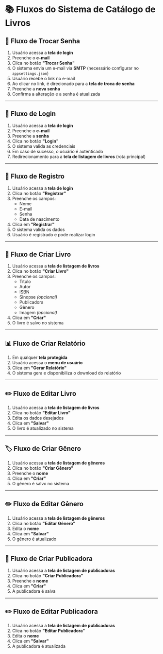 # 📚 Fluxos do Sistema de Catálogo de Livros

## 🔑 Fluxo de Trocar Senha
1. Usuário acessa a **tela de login**  
2. Preenche o **e-mail**  
3. Clica no botão **"Trocar Senha"**  
4. O sistema envia um e-mail via **SMTP** (necessário configurar no `appsettings.json`)  
5. Usuário recebe o link no e-mail  
6. Ao clicar no link, é direcionado para a **tela de troca de senha**  
7. Preenche a **nova senha**  
8. Confirma a alteração e a senha é atualizada  

---

## 🔐 Fluxo de Login
1. Usuário acessa a **tela de login**  
2. Preenche o **e-mail**  
3. Preenche a **senha**  
4. Clica no botão **"Login"**  
5. O sistema valida as credenciais  
6. Em caso de sucesso, o usuário é autenticado  
7. Redirecionamento para a **tela de listagem de livros** (rota principal)  

---

## 📝 Fluxo de Registro
1. Usuário acessa a **tela de login**  
2. Clica no botão **"Registrar"**  
3. Preenche os campos:  
   - Nome  
   - E-mail  
   - Senha  
   - Data de nascimento  
4. Clica em **"Registrar"**  
5. O sistema valida os dados  
6. Usuário é registrado e pode realizar login  

---

## 📖 Fluxo de Criar Livro
1. Usuário acessa a **tela de listagem de livros**  
2. Clica no botão **"Criar Livro"**  
3. Preenche os campos:  
   - Título  
   - Autor  
   - ISBN  
   - Sinopse *(opcional)*  
   - Publicadora  
   - Gênero  
   - Imagem *(opcional)*  
4. Clica em **"Criar"**  
5. O livro é salvo no sistema  

---

## 📊 Fluxo de Criar Relatório
1. Em qualquer **tela protegida**  
2. Usuário acessa o **menu de usuário**  
3. Clica em **"Gerar Relatório"**  
4. O sistema gera e disponibiliza o download do relatório  

---

## ✏️ Fluxo de Editar Livro
1. Usuário acessa a **tela de listagem de livros**  
2. Clica no botão **"Editar Livro"**  
3. Edita os dados desejados  
4. Clica em **"Salvar"**  
5. O livro é atualizado no sistema  

---

## 🏷️ Fluxo de Criar Gênero
1. Usuário acessa a **tela de listagem de gêneros**  
2. Clica no botão **"Criar Gênero"**  
3. Preenche o **nome**  
4. Clica em **"Criar"**  
5. O gênero é salvo no sistema  

---

## ✏️ Fluxo de Editar Gênero
1. Usuário acessa a **tela de listagem de gêneros**  
2. Clica no botão **"Editar Gênero"**  
3. Edita o **nome**  
4. Clica em **"Salvar"**  
5. O gênero é atualizado  

---

## 🏢 Fluxo de Criar Publicadora
1. Usuário acessa a **tela de listagem de publicadoras**  
2. Clica no botão **"Criar Publicadora"**  
3. Preenche o **nome**  
4. Clica em **"Criar"**  
5. A publicadora é salva  

---

## ✏️ Fluxo de Editar Publicadora
1. Usuário acessa a **tela de listagem de publicadoras**  
2. Clica no botão **"Editar Publicadora"**  
3. Edita o **nome**  
4. Clica em **"Salvar"**  
5. A publicadora é atualizada  
